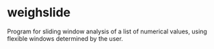 # weighslide
Program for sliding window analysis of a list of numerical values, using flexible windows determined by the user. 
